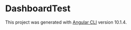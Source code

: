 # DashboardTest

This project was generated with [Angular CLI](https://github.com/angular/angular-cli) version 10.1.4.
